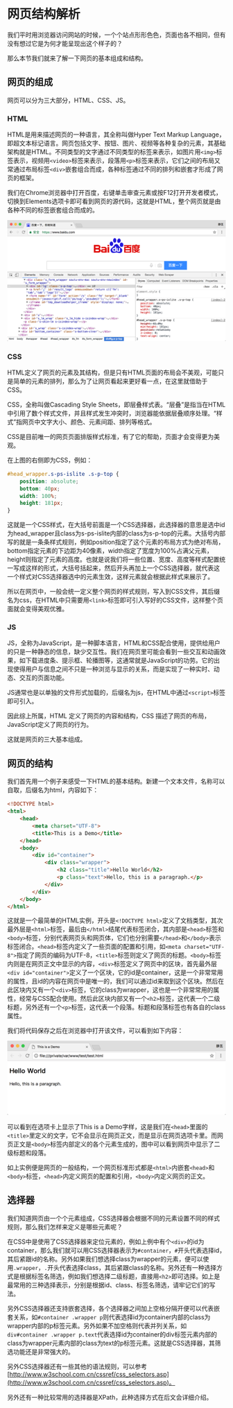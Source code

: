 # 网页结构解析

我们平时用浏览器访问网站的时候，一个个站点形形色色，页面也各不相同，但有没有想过它是为何才能呈现出这个样子的？

那么本节我们就来了解一下网页的基本组成和结构。

## 网页的组成

网页可以分为三大部分，HTML、CSS、JS。

### HTML

HTML是用来描述网页的一种语言，其全称叫做Hyper Text Markup Language，即超文本标记语言。网页包括文字、按钮、图片、视频等各种复杂的元素，其基础架构就是HTML。不同类型的文字通过不同类型的标签来表示，如图片用`<img>`标签表示，视频用`<video>`标签来表示，段落用`<p>`标签来表示，它们之间的布局又常通过布局标签`<div>`嵌套组合而成，各种标签通过不同的排列和嵌套才形成了网页的框架。

我们在Chrome浏览器中打开百度，右键单击审查元素或按F12打开开发者模式，切换到Elements选项卡即可看到网页的源代码，这就是HTML，整个网页就是由各种不同的标签嵌套组合而成的。


![](./assets/2017-06-09-01-52-38.png)


 
 ### CSS
 
HTML定义了网页的元素及其结构，但是只有HTML页面的布局会不美观，可能只是简单的元素的排列，那么为了让网页看起来更好看一点，在这里就借助于CSS。

CSS，全称叫做Cascading Style Sheets，即层叠样式表。“层叠”是指当在HTML中引用了数个样式文件，并且样式发生冲突时，浏览器能依据层叠顺序处理。“样式”指网页中文字大小、颜色、元素间距、排列等格式。

CSS是目前唯一的网页页面排版样式标准，有了它的帮助，页面才会变得更为美观。

在上图的右侧即为CSS，例如：

```css
#head_wrapper.s-ps-islite .s-p-top {
    position: absolute;
    bottom: 40px;
    width: 100%;
    height: 181px;
}
```

这就是一个CSS样式，在大括号前面是一个CSS选择器，此选择器的意思是选中id为head_wrapper且class为s-ps-islite内部的class为s-p-top的元素。大括号内部写的就是一条条样式规则，例如position指定了这个元素的布局方式为绝对布局，bottom指定元素的下边距为40像素，width指定了宽度为100%占满父元素，height则指定了元素的高度。也就是说我们将一些位置、宽度、高度等样式配置统一写成这样的形式，大括号括起来，然后开头再加上一个CSS选择器，就代表这一个样式对CSS选择器选中的元素生效，这样元素就会根据此样式来展示了。

所以在网页中，一般会统一定义整个网页的样式规则，写入到CSS文件，其后缀名为css，在HTML中只需要用`<link>`标签即可引入写好的CSS文件，这样整个页面就会变得美观优雅。


### JS
   
JS，全称为JavaScript，是一种脚本语言，HTML和CSS配合使用，提供给用户的只是一种静态的信息，缺少交互性。我们在网页里可能会看到一些交互和动画效果，如下载进度条、提示框、轮播图等，这通常就是JavaScript的功劳。它的出现使得用户与信息之间不只是一种浏览与显示的关系，而是实现了一种实时、动态、交互的页面功能。

JS通常也是以单独的文件形式加载的，后缀名为js，在HTML中通过`<script>`标签即可引入。

因此综上所属，HTML 定义了网页的内容和结构，CSS 描述了网页的布局，JavaScript定义了网页的行为。

这就是网页的三大基本组成。

## 网页的结构

我们首先用一个例子来感受一下HTML的基本结构。新建一个文本文件，名称可以自取，后缀名为html，内容如下：

```html
<!DOCTYPE html>
<html>
    <head>
        <meta charset="UTF-8">
        <title>This is a Demo</title>
    </head>
    <body>
        <div id="container">
            <div class="wrapper">
                <h2 class="title">Hello World</h2>
                <p class="text">Hello, this is a paragraph.</p>
            </div>
        </div>
    </body>
</html>
```

这就是一个最简单的HTML实例，开头是`<!DOCTYPE html>`定义了文档类型，其次最外层是`<html>`标签，最后由`</html>`结尾代表标签闭合，其内部是`<head>`标签和`<body>`标签，分别代表网页头和网页体，它们也分别需要`</head>`和`</body>`表示标签闭合。`<head>`标签内定义了一些页面的配置和引用，如`<meta charset="UTF-8">`指定了网页的编码为UTF-8，`<title>`标签则定义了网页的标题。`<body>`标签内则是在网页正文中显示的内容，`<div>`标签定义了网页中的区块，首先最外层`<div id="container">`定义了一个区块，它的id是container，这是一个非常常用的属性，且id的内容在网页中是唯一的，我们可以通过id来取到这个区块。然后在此区块内又有一个`<div>`标签，它的class为wrapper，这也是一个非常常用的属性，经常与CSS配合使用。然后此区块内部又有一个`<h2>`标签，这代表一个二级标题，另外还有一个`<p>`标签，这代表一个段落。标题和段落标签也有各自的class属性。

我们将代码保存之后在浏览器中打开该文件，可以看到如下内容：

![](./assets/2017-06-09-02-23-04.png)

可以看到在选项卡上显示了This is a Demo字样，这是我们在`<head>`里面的`<title>`里定义的文字，它不会显示在网页正文，而是显示在网页选项卡里。而网页正文是`<body>`标签内部定义的各个元素生成的，图中可以看到网页中显示了二级标题和段落。

如上实例便是网页的一般结构，一个网页标准形式都是`<html>`内嵌套`<head>`和`<body>`标签，`<head>`内定义网页的配置和引用，`<body>`内定义网页的正文。

## 选择器

我们知道网页由一个个元素组成，CSS选择器会根据不同的元素设置不同的样式规则，那么我们怎样来定义是哪些元素呢？

在CSS中是使用了CSS选择器来定位元素的，例如上例中有个`<div>`的id为container，那么我们就可以用CSS选择器表示为`#container`，`#`开头代表选择id，其后紧跟id的名称。另外如果我们想选择class为wrapper的元素，便可以使用`.wrapper`，`.`开头代表选择class，其后紧跟class的名称。另外还有一种选择方式是根据标签名筛选，例如我们想选择二级标题，直接用`<h2>`即可选择。如上是最常用的三种选择表示，分别是根据id、class、标签名筛选，请牢记它们的写法。

另外CSS选择器还支持嵌套选择，各个选择器之间加上空格分隔开便可以代表嵌套关系，如`#container .wrapper p`则代表选择id为container内部的class为wrapper内部的p标签元素。另外如果不加空格则代表并列关系，如`div#container .wrapper p.text`代表选择id为container的div标签元素内部的class为wrapper元素内部的class为text的p标签元素。这就是CSS选择器，其筛选功能还是非常强大的。

另外CSS选择器还有一些其他的语法规则，可以参考[http://www.w3school.com.cn/cssref/css_selectors.asp](http://www.w3school.com.cn/cssref/css_selectors.asp)。

另外还有一种比较常用的选择器是XPath，此种选择方式在后文会详细介绍。






 